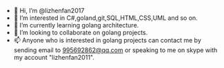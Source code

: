 - 👋 Hi, I’m @lizhenfan2017
- 👀 I’m interested in C#,goland,git,SQL,HTML,CSS,UML and so on.
- 🌱 I’m currently learning golang architecture.
- 💞️ I’m looking to collaborate on golang projects.
- 📫 Anyone who is interested in golang projects can contact me by sending email to 995692862@qq.com or speaking to me on skype with my account "lizhenfan2011".

<!---
lizhenfan2017/lizhenfan2017 is a ✨ special ✨ repository because its `README.md` (this file) appears on your GitHub profile.
You can click the Preview link to take a look at your changes.
--->
